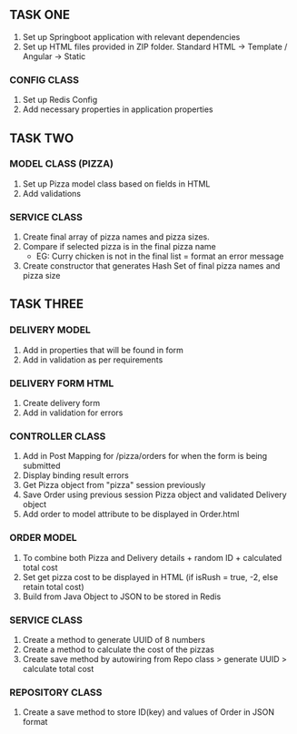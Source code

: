 ## TASK ONE 

1. Set up Springboot application with relevant dependencies
2. Set up HTML files provided in ZIP folder. Standard HTML -> Template / Angular -> Static

### CONFIG CLASS

1. Set up Redis Config 
2. Add necessary properties in application properties


## TASK TWO

### MODEL CLASS (PIZZA)
1. Set up Pizza model class based on fields in HTML
2. Add validations 


### SERVICE CLASS
1. Create final array of pizza names and pizza sizes.
2. Compare if selected pizza is in the final pizza name
    - EG: Curry chicken is not in the final list = format an error message
3. Create constructor that generates Hash Set of final pizza names and pizza size


## TASK THREE

### DELIVERY MODEL
1. Add in properties that will be found in form
2. Add in validation as per requirements


### DELIVERY FORM HTML
1. Create delivery form
2. Add in validation for errors

### CONTROLLER CLASS
1. Add in Post Mapping for /pizza/orders for when the form is being submitted
2. Display binding result errors
3. Get Pizza object from "pizza" session previously
4. Save Order using previous session Pizza object and validated Delivery object
5. Add order to model attribute to be displayed in Order.html

### ORDER MODEL
1. To combine both Pizza and Delivery details + random ID + calculated total cost
2. Set get pizza cost to be displayed in HTML (if isRush = true, -2, else retain total cost)
3. Build from Java Object to JSON to be stored in Redis

### SERVICE CLASS
1. Create a method to generate UUID of 8 numbers
2. Create a method to calculate the cost of the pizzas
3. Create save method by autowiring from Repo class > generate UUID > calculate total cost

### REPOSITORY CLASS
1. Create a save method to store ID(key) and values of Order in JSON format